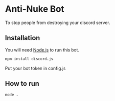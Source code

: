 # Anti-Nuke Bot

To stop people from destroying your discord server.

## Installation

You will need [Node.js](https://pip.pypa.io/en/stable/) to run this bot.

```bash
npm install discord.js
```
 Put your bot token in config.js

## How to run

```cmd
node .
```

